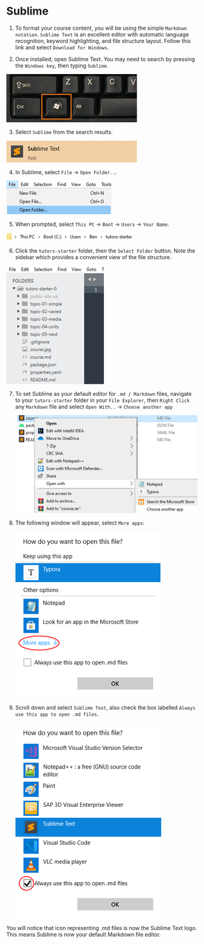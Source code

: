 # Sublime

1. To format your course content, you will be using the simple `Markdown notation`. `Sublime Text` is an excellent editor with automatic language recognition, keyword highlighting, and file structure layout. Follow this link and select `Download for Windows`.

2. Once installed, open Sublime Text. You may need to search by pressing the `Windows key`, then typing `Sublime`.

  ![The Windows Key](img/windows-keyboard.jpg)

3. Select `Sublime` from the search results. 

  ![Sublime Logo](img/17-search-for-sub.png)

4. In Sublime, select `File` -> `Open Folder..`.

  ![Open Folder Menu](img/18-sublime-open-folder.png)

5. When prompted, select `This PC` -> `Boot` -> `Users` -> `Your Name`.

  ![Path to Tutors](img/3-path.png)

6. Click the `tutors-starter` folder, then the `Select Folder` button. Note the sidebar which provides a convenient view of the file structure.

  ![Sublime Sidebar](img/20-sublime-sidebar.png)

7. To set Sublime as your default editor for `.md / Markdown` files, navigate to your `tutors-starter` folder in your `File Explorer`, then `Right Click` any `Markdown` file and select `Open With..` -> `Choose another app`

    ![Open With](img/openwith.png)

8. The following window will appear, select `More apps`:

    ![More Apps](img/moreapps.png)

9. Scroll down and select `Sublime Text`, also check the box labelled `Always use this app to open .md files`.

    ![Make Default](img/chosen.png)

You will notice that icon representing .md files is now the Sublime Text logo. This means Sublime is now your default Markdown file editor.       